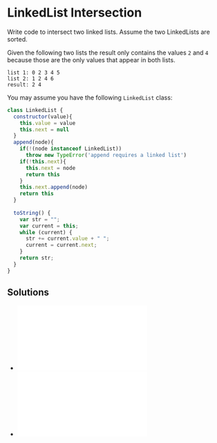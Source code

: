 # LinkedList Intersection
Write code to intersect two linked lists. Assume the two LinkedLists are sorted.

Given the following two lists the result only contains the values `2` and `4`
because those are the only values that appear in both lists.

```
list 1: 0 2 3 4 5
list 2: 1 2 4 6
result: 2 4
```

You may assume you have the following `LinkedList` class:

```javascript
class LinkedList {
  constructor(value){
    this.value = value
    this.next = null
  }
  append(node){
    if(!(node instanceof LinkedList))
      throw new TypeError('append requires a linked list')
    if(!this.next){
      this.next = node
      return this
    }
    this.next.append(node)
    return this
  }
  
  toString() {
    var str = "";
    var current = this;
    while (current) {
      str += current.value + " ";
      current = current.next;
    }
    return str;
  }
}
```

## Solutions
* ![Marking values as "seen" with a HashMap](./whiteboard-solution-1.js)
* ![Walking through two lists simultaneously](./whiteboard-solution-2.js)
